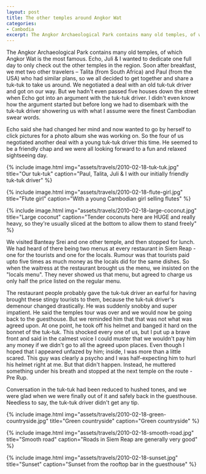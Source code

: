 ```yaml
---
layout: post
title: The other temples around Angkor Wat
categories:
- Cambodia
excerpt: The Angkor Archaeological Park contains many old temples, of which Angkor Wat is the most famous. Echo, Juli & I wanted to dedicate one full day to only check out the other temples in the region.
---
```


The Angkor Archaeological Park contains many old temples, of which Angkor Wat is
the most famous. Echo, Juli & I wanted to dedicate one full day to only check
out the other temples in the region. Soon after breakfast, we met two other
travelers – Talita (from South Africa) and Paul (from the USA) who had similar
plans, so we all decided to get together and share a tuk-tuk to take us around.
We negotiated a deal with an old tuk-tuk driver and got on our way. But we
hadn't even passed five houses down the street when Echo got into an argument
with the tuk-tuk driver. I didn't even know how the argument started but before
long we had to disembark with the tuk-tuk driver showering us with what I assume
were the finest Cambodian swear words.

Echo said she had changed her mind and now wanted to go by herself to click
pictures for a photo album she was working on. So the four of us negotiated
another deal with a young tuk-tuk driver this time. He seemed to be a friendly
chap and we were all looking forward to a fun and relaxed sightseeing day.

{% include image.html
    img="assets/travels/2010-02-18-tuk-tuk.jpg"
    title="Our tuk-tuk"
    caption="Paul, Talita, Juli & I with our initially friendly tuk-tuk driver" %}

{% include image.html
    img="assets/travels/2010-02-18-flute-girl.jpg"
    title="Flute girl"
    caption="With a young Cambodian girl selling flutes" %}

{% include image.html
    img="assets/travels/2010-02-18-large-coconut.jpg"
    title="Large coconut"
    caption="Tender coconuts here are HUGE and really heavy, so they're usually
        sliced at the bottom to allow them to stand freely" %}

We visited Banteay Srei and one other temple, and then stopped for lunch. We had
heard of there being two menus at every restaurant in Siem Reap - one for the
tourists and one for the locals. Rumour was that tourists paid upto five times
as much money as the locals did for the same dishes. So when the waitress at the
restaurant brought us the menu, we insisted on the "locals menu". They never
showed us that menu, but agreed to charge us only half the price listed on the
regular menu.

The restaurant people probably gave the tuk-tuk driver an earful for having
brought these stingy tourists to them, because the tuk-tuk driver's demenour
changed drastically. He was suddenly snobby and super impatient. He said the
temples tour was over and we would now be going back to the guesthouse. But we
reminded him that that was not what was agreed upon. At one point, he took off
his helmet and banged it hard on the bonnet of the tuk-tuk. This shocked
every one of us, but I put up a brave front and said in the calmest voice I
could muster that we wouldn't pay him any money if we didn't go to all the
agreed upon places. Even though I hoped that I appeared unfazed by him; inside,
I was more than a little scared. This guy was clearly a psycho and I was
half-expecting him to hurl his helmet right at me. But that didn't happen.
Instead, he muttered something under his breath and stopped at the next temple
on the route - Pre Rup.

Conversation in the tuk-tuk had been reduced to hushed tones, and we were glad
when we were finally out of it and safely back in the guesthouse. Needless to
say, the tuk-tuk driver didn't get any tip.

{% include image.html
    img="assets/travels/2010-02-18-green-countryside.jpg"
    title="Green countryside"
    caption="Green countryside" %}

{% include image.html
    img="assets/travels/2010-02-18-smooth-road.jpg"
    title="Smooth road"
    caption="Roads in Siem Reap are generally very good" %}

{% include image.html
    img="assets/travels/2010-02-18-sunset.jpg"
    title="Sunset"
    caption="Sunset from the rooftop bar in the guesthouse" %}
